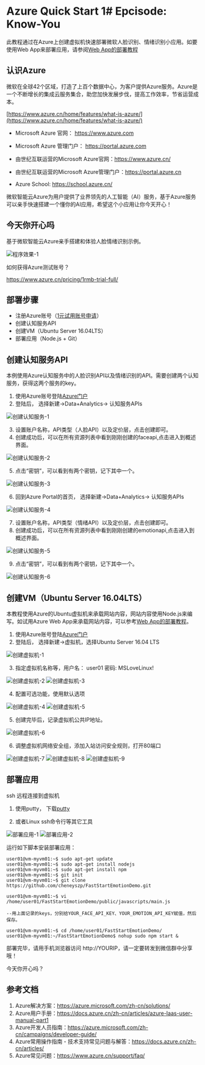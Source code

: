 # Azure Quick Start 1# Epcisode: Know-You
此教程通过在Azure上创建虚拟机快速部署微软人脸识别、情绪识别小应用。如要使用Web App来部署应用，请参阅[Web App的部署教程](/GuideWithWebAppDeploymentAndSQL.md)

## 认识Azure
微软在全球42个区域，打造了上百个数据中心，为客户提供Azure服务。Azure是一个不断增长的集成云服务集合，助您加快发展步伐，提高工作效率，节省运营成本。

[https://www.azure.cn/home/features/what-is-azure/](https://www.azure.cn/home/features/what-is-azure/)

- Microsoft Azure 官网：  https://www.azure.com
- Microsoft Azure 管理门户： https://portal.azure.com

- 由世纪互联运营的Microsoft Azure官网：https://www.azure.cn/
- 由世纪互联运营的Microsoft Azure管理门户：https://portal.azure.cn

- Azure School: https://school.azure.cn/

微软智能云Azure为用户提供了业界领先的人工智能（AI）服务，基于Azure服务可以亲手快速搭建一个懂你的AI应用，希望这个小应用让你今天开心！

## 今天你开心吗
基于微软智能云Azure亲手搭建和体验人脸情绪识别示例。

![程序效果-1](/images/emotion1.jpg)

如何获得Azure测试账号？

https://www.azure.cn/pricing/1rmb-trial-full/

## 部署步骤
- 注册Azure账号（[1元试用账号申请](https://www.azure.cn/pricing/1rmb-trial-full/)）
- 创建认知服务API 
- 创建VM（Ubuntu Server 16.04LTS）
- 部署应用（Node.js + Git）

## 创建认知服务API

本例使用Azure认知服务中的人脸识别API以及情绪识别的API。需要创建两个认知服务，获得这两个服务的key。

1. 使用Azure账号登陆[Azure门户](http://portal.azure.cn)
2. 登陆后， 选择新建->Data+Analytics-> 认知服务APIs

![创建认知服务-1](/images/cog1.jpg)

3. 设置账户名称，API类型（人脸API）以及定价层，点击创建即可。
4. 创建成功后，可以在所有资源列表中看到刚刚创建的faceapi,点击进入到概述界面。

![创建认知服务-2](/images/cog2.jpg)

5. 点击“密钥”，可以看到有两个密钥，记下其中一个。

![创建认知服务-3](/images/cog3.jpg)

6. 回到Azure Portal的首页， 选择新建->Data+Analytics-> 认知服务APIs

![创建认知服务-4](/images/cog4.jpg)

7. 设置账户名称，API类型（情绪API）以及定价层，点击创建即可。
8. 创建成功后，可以在所有资源列表中看到刚刚创建的emotionapi,点击进入到概述界面。

![创建认知服务-5](/images/cog5.jpg)

9. 点击“密钥”，可以看到有两个密钥，记下其中一个。


![创建认知服务-6](/images/cog6.jpg)

## 创建VM（Ubuntu Server 16.04LTS）

本教程使用Azure的Ubuntu虚拟机来承载网站内容，网站内容使用Node.js来编写。如试用Azure Web App来承载网站内容，可以参考[Web App的部署教程](/GuideWithWebAppDeploymentAndSQL.md)。

1. 使用Azure账号登陆[Azure门户](http://portal.azure.cn)
2. 登陆后， 选择新建->虚拟机，选择Ubuntu Server 16.04 LTS

![创建虚拟机-1](/images/vm1.jpg)

3. 指定虚拟机名称等，用户名： user01 密码: MSLoveLinux!

![创建虚拟机-2](/images/vm2.jpg)
![创建虚拟机-3](/images/vm3.jpg)

4. 配置可选功能，使用默认选项

![创建虚拟机-4](/images/vm4.jpg)
![创建虚拟机-5](/images/vm5.jpg)

5. 创建完毕后，记录虚拟机公共IP地址。

![创建虚拟机-6](/images/vm6.jpg)

6. 调整虚拟机网络安全组，添加入站访问安全规则，打开80端口

![创建虚拟机-7](/images/vm7.jpg)
![创建虚拟机-8](/images/vm8.jpg)
![创建虚拟机-9](/images/vm9.jpg)

## 部署应用

ssh 远程连接到虚拟机

1. 使用putty， 下载[putty](http://www.putty.org/)

2. 或者Linux ssh命令行等其它工具

![部署应用-1](/images/deploy1.jpg)
![部署应用-2](/images/deploy2.jpg)

运行如下脚本安装部署应用：
```
user01@vm-myvm01:~$ sudo apt-get update
user01@vm-myvm01:~$ sudo apt-get install nodejs
user01@vm-myvm01:~$ sudo apt-get install npm
user01@vm-myvm01:~$ git init
user01@vm-myvm01:~$ git clone https://github.com/cheneyszp/FastStartEmotionDemo.git

user01@vm-myvm01:~$ vi /home/user01/FastStartEmotionDemo/public/javascripts/main.js

--用上面记录的keys，分别给YOUR_FACE_API_KEY、YOUR_EMOTION_API_KEY赋值，然后保存。

user01@vm-myvm01:~$ cd /home/user01/FastStartEmotionDemo/
user01@vm-myvm01:~/FastStartEmotionDemo$ nohup sudo npm start &

```

部署完毕，请用手机浏览器访问 http://YOURIP，请一定要转发到微信群中分享哦！

今天你开心吗？


## 参考文档
1.	Azure解决方案：https://azure.microsoft.com/zh-cn/solutions/
2.	Azure用户手册：https://docs.azure.cn/zh-cn/articles/azure-Iaas-user-manual-part1
3.	Azure开发人员指南：https://azure.microsoft.com/zh-cn/campaigns/developer-guide/
4.	Azure常用操作指南 - 技术支持常见问题与解答：https://docs.azure.cn/zh-cn/articles/
5.	Azure常见问题：https://www.azure.cn/support/faq/
